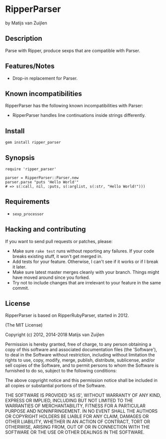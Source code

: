 # RipperParser

by Matijs van Zuijlen

## Description

Parse with Ripper, produce sexps that are compatible with Parser.

## Features/Notes

* Drop-in replacement for Parser.

## Known incompatibilities

RipperParser has the following known incompatibilities with Parser:

* RipperParser handles line continuations inside strings differently.

## Install

    gem install ripper_parser

## Synopsis

    require 'ripper_parser'

    parser = RipperParser::Parser.new
    parser.parse "puts 'Hello World'"
    # => s(:call, nil, :puts, s(:arglist, s(:str, "Hello World!")))

## Requirements

* `sexp_processor`

## Hacking and contributing

If you want to send pull requests or patches, please:

* Make sure `rake test` runs without reporting any failures. If your code
  breaks existing stuff, it won't get merged in.
* Add tests for your feature. Otherwise, I can't see if it works or if I
  break it later.
* Make sure latest master merges cleanly with your branch. Things might
  have moved around since you forked.
* Try not to include changes that are irrelevant to your feature in the
  same commit.

## License

RipperParser is based on RipperRubyParser, started in 2012.

(The MIT License)

Copyright (c) 2012, 2014-2018 Matijs van Zuijlen

Permission is hereby granted, free of charge, to any person obtaining
a copy of this software and associated documentation files (the
'Software'), to deal in the Software without restriction, including
without limitation the rights to use, copy, modify, merge, publish,
distribute, sublicense, and/or sell copies of the Software, and to
permit persons to whom the Software is furnished to do so, subject to
the following conditions:

The above copyright notice and this permission notice shall be
included in all copies or substantial portions of the Software.

THE SOFTWARE IS PROVIDED 'AS IS', WITHOUT WARRANTY OF ANY KIND,
EXPRESS OR IMPLIED, INCLUDING BUT NOT LIMITED TO THE WARRANTIES OF
MERCHANTABILITY, FITNESS FOR A PARTICULAR PURPOSE AND NONINFRINGEMENT.
IN NO EVENT SHALL THE AUTHORS OR COPYRIGHT HOLDERS BE LIABLE FOR ANY
CLAIM, DAMAGES OR OTHER LIABILITY, WHETHER IN AN ACTION OF CONTRACT,
TORT OR OTHERWISE, ARISING FROM, OUT OF OR IN CONNECTION WITH THE
SOFTWARE OR THE USE OR OTHER DEALINGS IN THE SOFTWARE.
